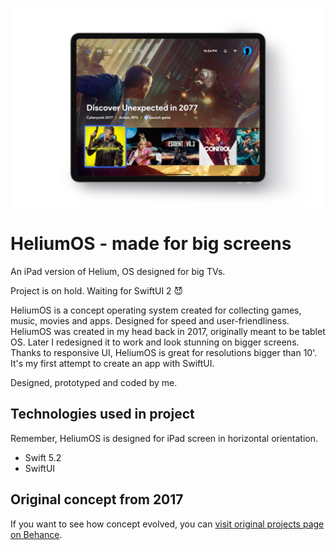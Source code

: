 ![alt text](HeliumOS.png)

# HeliumOS - made for big screens
An iPad version of Helium, OS designed for big TVs.

Project is on hold. Waiting for SwiftUI 2 😈

HeliumOS is a concept operating system created for collecting games, music, movies and apps. Designed for speed and user-friendliness. HeliumOS was created in my head back in 2017, originally meant to be tablet OS. Later I redesigned it to work and look stunning on bigger screens. Thanks to responsive UI, HeliumOS is great for resolutions bigger than 10'.
It's my first attempt to create an app with SwiftUI.

Designed, prototyped and coded by me.

## Technologies used in project
Remember, HeliumOS is designed for iPad screen in horizontal orientation.
* Swift 5.2
* SwiftUI 

## Original concept from 2017
If you want to see how concept evolved, you can [visit original projects page on Behance](https://www.behance.net/gallery/48880999/Helium-OS-designed-for-future "Project on Behance").

